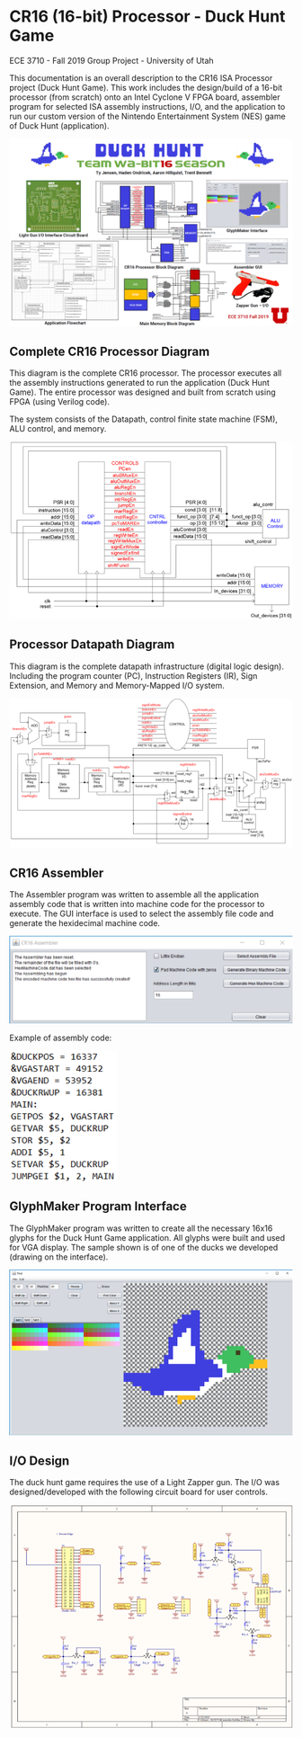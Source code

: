 # CR16 (16-bit) Processor - Duck Hunt Game

ECE 3710 - Fall 2019 Group Project - University of Utah

This documentation is an overall description to the CR16 ISA Processor project (Duck Hunt Game). This work includes the design/build of a 16-bit processor (from scratch) onto an Intel Cyclone V FPGA board, assembler program for selected ISA assembly instructions, I/O, and the application to run our custom version of the Nintendo Entertainment System (NES) game of Duck Hunt (application).

![Image description](images/duckHunt_poster.png)

## Complete CR16 Processor Diagram

This diagram is the complete CR16 processor. The processor executes all the assembly instructions generated to run the application (Duck Hunt Game). The entire processor was designed and built from scratch using FPGA (using Verilog code).

The system consists of the Datapath, control finite state machine (FSM), ALU control, and memory.

![Image description](images/completeProcessor.png)

## Processor Datapath Diagram

This diagram is the complete datapath infrastructure (digital logic design). Including the program counter (PC), Instruction Registers (IR), Sign Extension, and Memory and Memory-Mapped I/O system.

![Image description](images/datapath.png)

## CR16 Assembler

The Assembler program was written to assemble all the application assembly code that is written into machine code for the processor to execute. The GUI interface is used to select the assembly file code and generate the hexidecimal machine code.

![Image description](images/Assembler.png)

Example of assembly code:

![Image description](images/assembly_code.png)

## GlyphMaker Program Interface

The GlyphMaker program was written to create all the necessary 16x16 glyphs for the Duck Hunt Game application. All glyphs were built and used for VGA display. The sample shown is of one of the ducks we developed (drawing on the interface).

![Image description](images/GlyphMaker.png)

## I/O Design

The duck hunt game requires the use of a Light Zapper gun. The I/O was designed/developed with the following circuit board for user controls.

![Image description](images/schematic.png)

<!-- ## Simple example of duck flying across the screen (early version)

![Image description](https://media.giphy.com/media/JRgi8TGRKzAVoBXVQe/giphy.gif) -->
